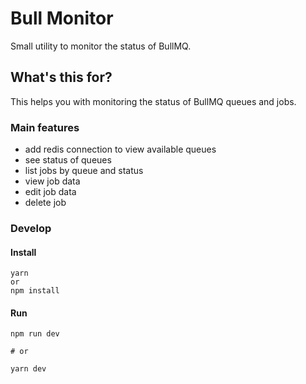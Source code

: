 # Bull Monitor

Small utility to monitor the status of BullMQ.

## What's this for?

This helps you with monitoring the status of BullMQ queues and jobs.

### Main features

- add redis connection to view available queues
- see status of queues
- list jobs by queue and status
- view job data
- edit job data
- delete job

### Develop

#### Install

```
yarn
or
npm install
```

#### Run

```
npm run dev

# or

yarn dev
```
